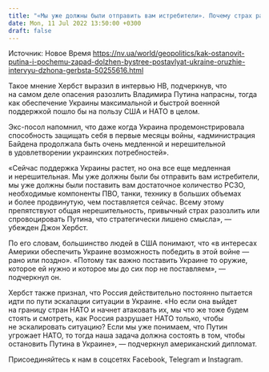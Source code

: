 ```yaml
---
title: "«Мы уже должны были отправить вам истребители». Почему страх разозлить Путина не имеет стратегического смысла — экс-посол США"
date: Mon, 11 Jul 2022 13:50:00 +0300
draft: false
---
```

Источник: Новое Время https://nv.ua/world/geopolitics/kak-ostanovit-putina-i-pochemu-zapad-dolzhen-bystree-postavlyat-ukraine-oruzhie-intervyu-dzhona-gerbsta-50255616.html


Такое мнение Хербст выразил в интервью НВ, подчеркнув, что на самом деле опасения разозлить Владимира Путина напрасны, тогда как обеспечение Украины максимальной и быстрой военной поддержкой пошло бы на пользу США и НАТО в целом.

Экс-посол напомнил, что даже когда Украина продемонстрировала способность защищать себя в первые месяцы войны, «администрация Байдена продолжала быть очень медленной и нерешительной в удовлетворении украинских потребностей».

«Сейчас поддержка Украины растет, но она все еще медленная и нерешительная. Мы уже должны были бы отправить вам истребители, мы уже должны были поставить вам достаточное количество РСЗО, необходимые компоненты ПВО, танки, технику в больших объемах и более продвинутую, чем поставляется сейчас. Всему этому препятствуют общая нерешительность, привычный страх разозлить или спровоцировать Путина, что стратегически лишено смысла», — убежден Джон Хербст.

По его словам, большинство людей в США понимают, что «в интересах Америки обеспечить Украине возможность победить в этой войне — рано или поздно». «Потому так важно поставить Украине то оружие, которое ей нужно и которое мы до сих пор не поставляем», — подчеркнул он.

Хербст также признал, что Россия действительно постоянно пытается идти по пути эскалации ситуации в Украине. «Но если она выйдет на границу стран НАТО и начнет атаковать их, мы что же тоже будем стоять и смотреть, как Россия разрушает НАТО только, чтобы не эскалировать ситуацию? Если мы уже понимаем, что Путин угрожает НАТО, то тогда наша задача должна состоять в том, чтобы остановить Путина в Украине», — подчеркнул американский дипломат.

Присоединяйтесь к нам в соцсетях Facebook, Telegram и Instagram.
